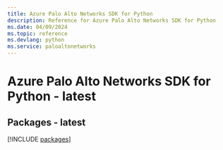 ```yaml
---
title: Azure Palo Alto Networks SDK for Python
description: Reference for Azure Palo Alto Networks SDK for Python
ms.date: 04/09/2024
ms.topic: reference
ms.devlang: python
ms.service: paloaltonetworks
---
```

# Azure Palo Alto Networks SDK for Python - latest
## Packages - latest
[!INCLUDE [packages](palo-alto-networks-index.md)]